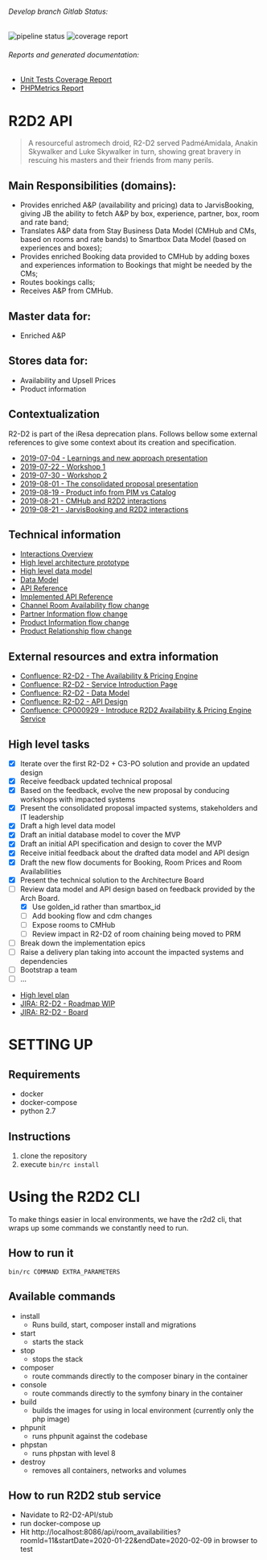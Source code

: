 ###### Develop branch Gitlab Status:
![pipeline status](http://gitlab.production.smartbox.com/millenniumfalcon/r2-d2-api/badges/master/pipeline.svg)
![coverage report](http://gitlab.production.smartbox.com/millenniumfalcon/r2-d2-api/badges/master/coverage.svg)


###### Reports and generated documentation:
* [Unit Tests Coverage Report](http://millenniumfalcon.gitlab.production.smartbox.com/r2-d2-api/phpunit/)
* [PHPMetrics Report](http://millenniumfalcon.gitlab.production.smartbox.com/r2-d2-api/phpmetrics/)

# R2D2 API

> A resourceful astromech droid, R2-D2 served PadméAmidala, Anakin Skywalker and Luke Skywalker in turn, showing great bravery in rescuing his masters and their friends from many perils.

## Main Responsibilities (domains):

* Provides enriched A&P (availability and pricing) data to JarvisBooking, giving JB the ability to fetch A&P by box, experience, partner, box, room and rate band;
* Translates A&P data from Stay Business Data Model (CMHub and CMs, based on rooms and rate bands) to Smartbox Data Model (based on experiences and boxes);
* Provides enriched Booking data provided to CMHub by adding boxes and experiences information to Bookings that might be needed by the CMs;
* Routes bookings calls;
* Receives A&P from CMHub.

## Master data for:

* Enriched A&P

## Stores data for:

* Availability and Upsell Prices
* Product information

## Contextualization

R2-D2 is part of the iResa deprecation plans. Follows bellow some external references to give some context about its creation and specification.

* [2019-07-04 - Learnings and new approach presentation](https://smartbox.atlassian.net/wiki/spaces/MF/pages/1038188835/2019-07-04+-+Learnings+and+new+approach+presentation)
* [2019-07-22 - Workshop 1](https://smartbox.atlassian.net/wiki/spaces/MF/pages/1038090633/2019-07-22+-+Workshop+1)
* [2019-07-30 - Workshop 2](https://smartbox.atlassian.net/wiki/spaces/MF/pages/1037535483/2019-07-30+-+Workshop+2)
* [2019-08-01 - The consolidated proposal presentation](https://smartbox.atlassian.net/wiki/spaces/MF/pages/1042022407/2019-08-01+-+The+consolidated+proposal+presentation)
* [2019-08-19 - Product info from PIM vs Catalog](https://smartbox.atlassian.net/wiki/spaces/MF/pages/1054081813/2019-08-19+-+Product+info+from+PIM+vs+Catalog)
* [2019-08-21 - CMHub and R2D2 interactions](https://smartbox.atlassian.net/wiki/spaces/MF/pages/1054736799/2019-08-21+-+CMHub+and+R2D2+interactions)
* [2019-08-21 - JarvisBooking and R2D2 interactions](https://smartbox.atlassian.net/wiki/spaces/MF/pages/1054900625/2019-08-21+-+JarvisBooking+and+R2D2+interactions)

## Technical information

* [Interactions Overview](http://millenniumfalcon.gitlab.production.smartbox.com/r2-d2-api/docs/architecture/diagram/high-level-interactions-overview.png)
* [High level architecture prototype](http://millenniumfalcon.gitlab.production.smartbox.com/r2-d2-api/docs/architecture/diagram/high-level-architecture-prototype.png)
* [High level data model](http://millenniumfalcon.gitlab.production.smartbox.com/r2-d2-api/docs/schema/high-level-data-model.png)
* [Data Model](http://millenniumfalcon.gitlab.production.smartbox.com/r2-d2-api/docs/schema/r2-d2-api-data-model-alpha.png)
* [API Reference](http://millenniumfalcon.gitlab.production.smartbox.com/r2-d2-api/reference/r2d2-api/openapi.html)
* [Implemented API Reference](http://millenniumfalcon.gitlab.production.smartbox.com/r2-d2-api/reference/r2d2-api/implemented.html)
* [Channel Room Availability flow change](http://millenniumfalcon.gitlab.production.smartbox.com/r2-d2-api/docs/flow/broadcast_channel_room_availability.xlsx)
* [Partner Information flow change](http://millenniumfalcon.gitlab.production.smartbox.com/r2-d2-api/docs/flow/broadcast_partner_information.xlsx)
* [Product Information flow change](http://millenniumfalcon.gitlab.production.smartbox.com/r2-d2-api/docs/flow/broadcast_product_information.xlsx)
* [Product Relationship flow change](http://millenniumfalcon.gitlab.production.smartbox.com/r2-d2-api/docs/flow/broadcast_product_relationship.xlsx)

## External resources and extra information

* [Confluence: R2-D2 - The Availability & Pricing Engine](https://smartbox.atlassian.net/wiki/spaces/MF/pages/305464114/R2-D2+The+Availability+Pricing+Engine)
* [Confluence: R2-D2 - Service Introduction Page](https://smartbox.atlassian.net/wiki/spaces/MF/pages/1054212836/R2-D2+-+Service+Introduction+Page)
* [Confluence: R2-D2 - Data Model](https://smartbox.atlassian.net/wiki/spaces/MF/pages/1058701540/Data+Model)
* [Confluence: R2-D2 - API Design](https://smartbox.atlassian.net/wiki/spaces/MF/pages/1058504999/API+Design)
* [Confluence: CP000929 - Introduce R2D2 Availability & Pricing Engine Service](https://smartbox.atlassian.net/wiki/spaces/CHANGEHUB/pages/1081868749/CP000929+-+Introduce+R2D2+Availability+Pricing+Engine+Service)

## High level tasks

- [x] Iterate over the first R2-D2 + C3-PO solution and provide an updated design
- [x] Receive feedback updated technical proposal
- [x] Based on the feedback, evolve the new proposal by conducing workshops with impacted systems
- [x] Present the consolidated proposal impacted systems, stakeholders and IT leadership
- [x] Draft a high level data model
- [x] Draft an initial database model to cover the MVP
- [x] Draft an initial API specification and design to cover the MVP
- [x] Receive initial feedback about the drafted data model and API design
- [x] Draft the new flow documents for Booking, Room Prices and Room Availabilities
- [x] Present the technical solution to the Architecture Board
- [ ] Review data model and API design based on feedback provided by the Arch Board.
  - [x] Use golden_id rather than smartbox_id
  - [ ] Add booking flow and cdm changes
  - [ ] Expose rooms to CMHub
  - [ ] Review impact in R2-D2 of room chaining being moved to PRM
- [ ] Break down the implementation epics
- [ ] Raise a delivery plan taking into account the impacted systems and dependencies
- [ ] Bootstrap a team
- [ ] ...

* [High level plan](http://millenniumfalcon.gitlab.production.smartbox.com/r2-d2-api/docs/roadmap/high-level-plan.png)
* [JIRA: R2-D2 - Roadmap WIP](https://smartbox.atlassian.net/secure/Roadmap.jspa?projectKey=R2D2&rapidView=482)
* [JIRA: R2-D2 - Board](https://smartbox.atlassian.net/jira/software/projects/MFR2D2/boards/482)

# SETTING UP

## Requirements
- docker
- docker-compose
- python 2.7

## Instructions
1. clone the repository
2. execute ```bin/rc install```

# Using the R2D2 CLI
To make things easier in local environments, we have the r2d2 cli, that wraps up some commands we constantly need to run.

## How to run it
```bin/rc COMMAND EXTRA_PARAMETERS```

## Available commands  
- install
    - Runs build, start, composer install and migrations
- start
    - starts the stack
- stop
    - stops the stack
- composer
    - route commands directly to the composer binary in the container
- console
    - route commands directly to the symfony binary in the container
- build
    - builds the images for using in local environment (currently only the php image)
- phpunit
    - runs phpunit against the codebase
- phpstan
    - runs phpstan with level 8
- destroy
    - removes all containers, networks and volumes

## How to run R2D2 stub service
   - Navidate to R2-D2-API/stub
   - run docker-compose up
   - Hit http://localhost:8086/api/room_availabilities?roomId=11&startDate=2020-01-22&endDate=2020-02-09 in browser to test
